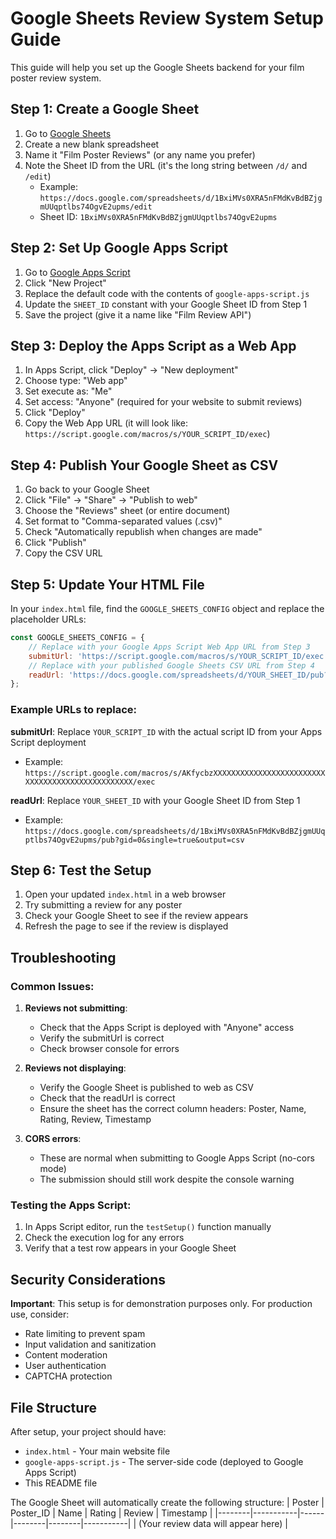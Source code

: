 # Google Sheets Review System Setup Guide

This guide will help you set up the Google Sheets backend for your film poster review system.

## Step 1: Create a Google Sheet

1. Go to [Google Sheets](https://sheets.google.com)
2. Create a new blank spreadsheet
3. Name it "Film Poster Reviews" (or any name you prefer)
4. Note the Sheet ID from the URL (it's the long string between `/d/` and `/edit`)
   - Example: `https://docs.google.com/spreadsheets/d/1BxiMVs0XRA5nFMdKvBdBZjgmUUqptlbs74OgvE2upms/edit`
   - Sheet ID: `1BxiMVs0XRA5nFMdKvBdBZjgmUUqptlbs74OgvE2upms`

## Step 2: Set Up Google Apps Script

1. Go to [Google Apps Script](https://script.google.com)
2. Click "New Project"
3. Replace the default code with the contents of `google-apps-script.js`
4. Update the `SHEET_ID` constant with your Google Sheet ID from Step 1
5. Save the project (give it a name like "Film Review API")

## Step 3: Deploy the Apps Script as a Web App

1. In Apps Script, click "Deploy" → "New deployment"
2. Choose type: "Web app"
3. Set execute as: "Me"
4. Set access: "Anyone" (required for your website to submit reviews)
5. Click "Deploy"
6. Copy the Web App URL (it will look like: `https://script.google.com/macros/s/YOUR_SCRIPT_ID/exec`)

## Step 4: Publish Your Google Sheet as CSV

1. Go back to your Google Sheet
2. Click "File" → "Share" → "Publish to web"
3. Choose the "Reviews" sheet (or entire document)
4. Set format to "Comma-separated values (.csv)"
5. Check "Automatically republish when changes are made"
6. Click "Publish"
7. Copy the CSV URL

## Step 5: Update Your HTML File

In your `index.html` file, find the `GOOGLE_SHEETS_CONFIG` object and replace the placeholder URLs:

```javascript
const GOOGLE_SHEETS_CONFIG = {
    // Replace with your Google Apps Script Web App URL from Step 3
    submitUrl: 'https://script.google.com/macros/s/YOUR_SCRIPT_ID/exec',
    // Replace with your published Google Sheets CSV URL from Step 4
    readUrl: 'https://docs.google.com/spreadsheets/d/YOUR_SHEET_ID/pub?gid=0&single=true&output=csv'
};
```

### Example URLs to replace:

**submitUrl**: Replace `YOUR_SCRIPT_ID` with the actual script ID from your Apps Script deployment
- Example: `https://script.google.com/macros/s/AKfycbzXXXXXXXXXXXXXXXXXXXXXXXXXXXXXXXXXXXXXXXXXXXXXXXXX/exec`

**readUrl**: Replace `YOUR_SHEET_ID` with your Google Sheet ID from Step 1
- Example: `https://docs.google.com/spreadsheets/d/1BxiMVs0XRA5nFMdKvBdBZjgmUUqptlbs74OgvE2upms/pub?gid=0&single=true&output=csv`

## Step 6: Test the Setup

1. Open your updated `index.html` in a web browser
2. Try submitting a review for any poster
3. Check your Google Sheet to see if the review appears
4. Refresh the page to see if the review is displayed

## Troubleshooting

### Common Issues:

1. **Reviews not submitting**: 
   - Check that the Apps Script is deployed with "Anyone" access
   - Verify the submitUrl is correct
   - Check browser console for errors

2. **Reviews not displaying**:
   - Verify the Google Sheet is published to web as CSV
   - Check that the readUrl is correct
   - Ensure the sheet has the correct column headers: Poster, Name, Rating, Review, Timestamp

3. **CORS errors**:
   - These are normal when submitting to Google Apps Script (no-cors mode)
   - The submission should still work despite the console warning

### Testing the Apps Script:

1. In Apps Script editor, run the `testSetup()` function manually
2. Check the execution log for any errors
3. Verify that a test row appears in your Google Sheet

## Security Considerations

**Important**: This setup is for demonstration purposes only. For production use, consider:

- Rate limiting to prevent spam
- Input validation and sanitization
- Content moderation
- User authentication
- CAPTCHA protection

## File Structure

After setup, your project should have:
- `index.html` - Your main website file
- `google-apps-script.js` - The server-side code (deployed to Google Apps Script)
- This README file

The Google Sheet will automatically create the following structure:
| Poster | Poster_ID | Name | Rating | Review | Timestamp |
|--------|-----------|------|--------|--------|-----------|
| (Your review data will appear here) |
